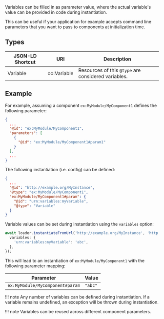 Variables can be filled in as parameter value,
where the actual variable's value can be provided in code during instantiation.

This can be useful if your application for example accepts command line parameters that you want to pass to components at initialization time.

## Types

| JSON-LD Shortcut | URI                  | Description |
| ---------------- | -------------------- | ----------- |
| Variable         | oo:Variable          | Resources of this `@type` are considered variables. |

## Example

For example, assuming a component `ex:MyModule/MyComponent1` defines the following parameter:
```json
{
  ...
  "@id": "ex:MyModule/MyComponent1",
  "parameters": [
    {
      "@id": "ex:MyModule/MyComponent1#param1"
    }
  ],
  ...
}
```

The following instantiation (i.e. config) can be defined:
```json
{
  ...
  "@id": "http://example.org/MyInstance",
  "@type": "ex:MyModule/MyComponent1",
  "ex:MyModule/MyComponent1#param": {
    "@id": "urn:variables:myVariable",
	"@type": "Variable"
  }
}
```

Variable values can be set during instantiation using the `variables` option:
```typescript
await loader.instantiateFromUrl('http://example.org/MyInstance', 'http://example.org/my/config.jsonld', undefined, {
  variables: {
    'urn:variables:myVariable': 'abc',
  },
});
```

This will lead to an instantiation of `ex:MyModule/MyComponent1`
with the following parameter mapping:

| Parameter                        | Value          |
| -------------------------------- | -------------- |
| `ex:MyModule/MyComponent#param`  | `"abc"` |

!!! note
    Any number of variables can be defined during instantiation.
	If a variable remains undefined, an exception will be thrown during instantiation.

!!! note
    Variables can be reused across different component parameters.